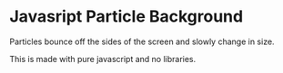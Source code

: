 # Javasript Particle Background

Particles bounce off the sides of the screen and slowly change in size.

This is made with pure javascript and no libraries.
